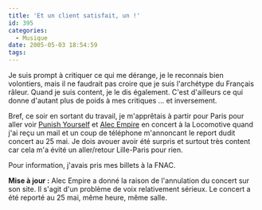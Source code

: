 ```yaml
---
title: 'Et un client satisfait, un !'
id: 395
categories:
  - Musique
date: 2005-05-03 18:54:59
tags:
---
```


Je suis prompt à critiquer ce qui me dérange, je le reconnais bien volontiers, mais il ne faudrait pas croire que je suis l'archétype du Français râleur. Quand je suis content, je le dis également. C'est d'ailleurs ce qui donne d'autant plus de poids à mes critiques … et inversement.

Bref, ce soir en sortant du travail, je m'apprêtais à partir pour Paris pour aller voir [Punish Yourself](http://punishyourself.free.fr/) et [Alec Empire](http://www.alecempire.com/) en concert à la Locomotive quand j'ai reçu un mail et un coup de téléphone m'annoncant le report dudit concert au 25 mai. Je dois avouer avoir été surpris et surtout très content car cela m'a évité un aller/retour Lille-Paris pour rien.

Pour information, j'avais pris mes billets à la FNAC.

**Mise à jour :** Alec Empire a donné la raison de l'annulation du concert sur son site. Il s'agit d'un problème de voix relativement sérieux. Le concert a été reporté au 25 mai, même heure, même salle.